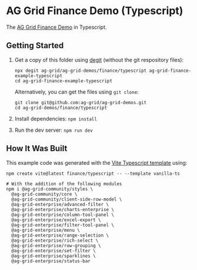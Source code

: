 # AG Grid Finance Demo (Typescript)

The [AG Grid Finance Demo](https://ag-grid.com/example-finance/) in Typescript.

## Getting Started

1. Get a copy of this folder using [degit](https://github.com/Rich-Harris/degit) (without the git respository files):

   ```
   npx degit ag-grid/ag-grid-demos/finance/typescript ag-grid-finance-example-typescript
   cd ag-grid-finance-example-typescript
   ```

   Alternatively, you can get the files using `git clone`:

   ```
   git clone git@github.com:ag-grid/ag-grid-demos.git
   cd ag-grid-demos/finance/typescript
   ```

2. Install dependencies: `npm install`
3. Run the dev server: `npm run dev`

## How It Was Built

This example code was generated with the [Vite Typescript template](https://vitejs.dev/guide/) using:

```
npm create vite@latest finance/typescript -- --template vanilla-ts

# With the addition of the following modules
npm i @ag-grid-community/styles \
  @ag-grid-community/core \
  @ag-grid-community/client-side-row-model \
  @ag-grid-enterprise/advanced-filter \
  @ag-grid-enterprise/charts-enterprise \
  @ag-grid-enterprise/column-tool-panel \
  @ag-grid-enterprise/excel-export \
  @ag-grid-enterprise/filter-tool-panel \
  @ag-grid-enterprise/menu \
  @ag-grid-enterprise/range-selection \
  @ag-grid-enterprise/rich-select \
  @ag-grid-enterprise/row-grouping \
  @ag-grid-enterprise/set-filter \
  @ag-grid-enterprise/sparklines \
  @ag-grid-enterprise/status-bar
```
